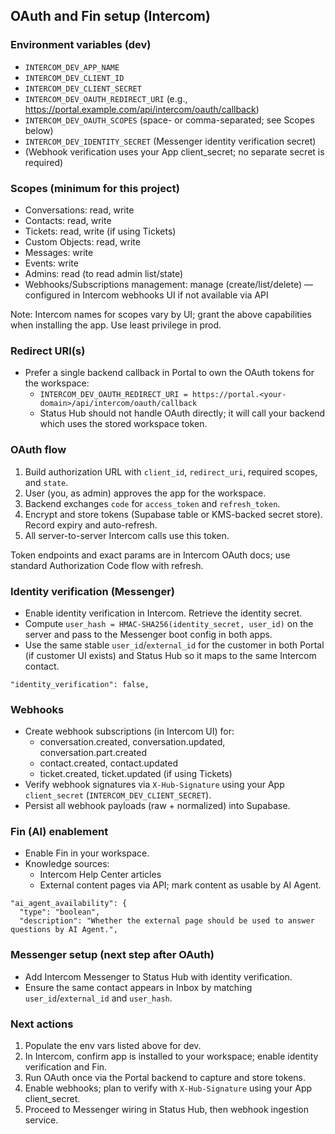 ## OAuth and Fin setup (Intercom)

### Environment variables (dev)

- `INTERCOM_DEV_APP_NAME`
- `INTERCOM_DEV_CLIENT_ID`
- `INTERCOM_DEV_CLIENT_SECRET`
- `INTERCOM_DEV_OAUTH_REDIRECT_URI` (e.g., https://portal.example.com/api/intercom/oauth/callback)
- `INTERCOM_DEV_OAUTH_SCOPES` (space- or comma-separated; see Scopes below)
- `INTERCOM_DEV_IDENTITY_SECRET` (Messenger identity verification secret)
- (Webhook verification uses your App client_secret; no separate secret is required)

### Scopes (minimum for this project)

- Conversations: read, write
- Contacts: read, write
- Tickets: read, write (if using Tickets)
- Custom Objects: read, write
- Messages: write
- Events: write
- Admins: read (to read admin list/state)
- Webhooks/Subscriptions management: manage (create/list/delete) — configured in Intercom webhooks UI if not available via API

Note: Intercom names for scopes vary by UI; grant the above capabilities when installing the app. Use least privilege in prod.

### Redirect URI(s)

- Prefer a single backend callback in Portal to own the OAuth tokens for the workspace:
  - `INTERCOM_DEV_OAUTH_REDIRECT_URI = https://portal.<your-domain>/api/intercom/oauth/callback`
  - Status Hub should not handle OAuth directly; it will call your backend which uses the stored workspace token.

### OAuth flow

1. Build authorization URL with `client_id`, `redirect_uri`, required scopes, and `state`.
2. User (you, as admin) approves the app for the workspace.
3. Backend exchanges `code` for `access_token` and `refresh_token`.
4. Encrypt and store tokens (Supabase table or KMS-backed secret store). Record expiry and auto-refresh.
5. All server-to-server Intercom calls use this token.

Token endpoints and exact params are in Intercom OAuth docs; use standard Authorization Code flow with refresh.

### Identity verification (Messenger)

- Enable identity verification in Intercom. Retrieve the identity secret.
- Compute `user_hash = HMAC-SHA256(identity_secret, user_id)` on the server and pass to the Messenger boot config in both apps.
- Use the same stable `user_id`/`external_id` for the customer in both Portal (if customer UI exists) and Status Hub so it maps to the same Intercom contact.

```51:55:documentation/intercom/api docs/api.intercom.io.json
"identity_verification": false,
```

### Webhooks

- Create webhook subscriptions (in Intercom UI) for:
  - conversation.created, conversation.updated, conversation.part.created
  - contact.created, contact.updated
  - ticket.created, ticket.updated (if using Tickets)
- Verify webhook signatures via `X-Hub-Signature` using your App `client_secret` (`INTERCOM_DEV_CLIENT_SECRET`).
- Persist all webhook payloads (raw + normalized) into Supabase.

### Fin (AI) enablement

- Enable Fin in your workspace.
- Knowledge sources:
  - Intercom Help Center articles
  - External content pages via API; mark content as usable by AI Agent.

```24241:24246:documentation/intercom/api docs/api.intercom.io.json
"ai_agent_availability": {
  "type": "boolean",
  "description": "Whether the external page should be used to answer questions by AI Agent.",
```

### Messenger setup (next step after OAuth)

- Add Intercom Messenger to Status Hub with identity verification.
- Ensure the same contact appears in Inbox by matching `user_id`/`external_id` and `user_hash`.

### Next actions

1. Populate the env vars listed above for dev.
2. In Intercom, confirm app is installed to your workspace; enable identity verification and Fin.
3. Run OAuth once via the Portal backend to capture and store tokens.
4. Enable webhooks; plan to verify with `X-Hub-Signature` using your App client_secret.
5. Proceed to Messenger wiring in Status Hub, then webhook ingestion service.
